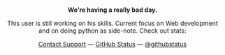 <div align="center">
        <br>
        <p><strong>We're having a really bad day.</strong></p>
        <p>This user is still working on his skills. Current focus on Web development and on doing python as side-note. Check out stats:</p>
        <div id="suggestions">
        <a href="https://www.youtube.com/watch?v=dQw4w9WgXcQ">Contact Support</a> —
        <a href="https://www.youtube.com/watch?v=dQw4w9WgXcQ">GitHub Status</a> —
        <a href="https://www.youtube.com/watch?v=dQw4w9WgXcQ">@githubstatus</a>
        </div>
</div>